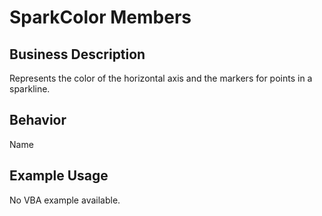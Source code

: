 # SparkColor Members

## Business Description
Represents the color of the horizontal axis and the markers for points in a sparkline.

## Behavior
Name

## Example Usage
No VBA example available.